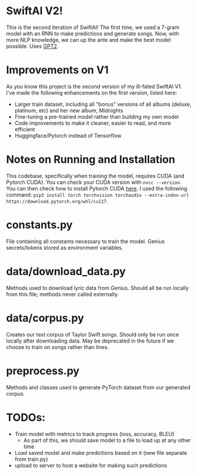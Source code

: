 # SwiftAI V2!
This is the second iteration of SwiftAI! The first time, we used a 7-gram model with an RNN to make predictions and
generate songs. Now, with more NLP knowledge, we can up the ante and make the best model possible. Uses [GPT2](https://huggingface.co/docs/transformers/model_doc/gpt2#openai-gpt2).

# Improvements on V1
As you know this project is the second version of my ill-fated SwiftAI V1. I've made the following enhancements on the
first version, listed here:
* Larger train dataset, including all "bonus" versions of all albums (deluxe, platinum, etc) and her new album, Midnights
* Fine-tuning a pre-trained model rather than building my own model
* Code improvements to make it cleaner, easier to read, and more efficient
* Huggingface/Pytorch instead of Tensorflow

# Notes on Running and Installation
This codebase, specifically when training the model, requires CUDA (and Pytorch CUDA). You can check your CUDA version
with `nvcc --version`. You can then check how to install Pytorch CUDA [here](https://pytorch.org/get-started/locally/). I 
used the following command: `pip3 install torch torchvision torchaudio --extra-index-url https://download.pytorch.org/whl/cu117`.

# constants.py
File containing all constants necessary to train the model. Genius secrets/tokens stored as environment variables.

# data/download_data.py
Methods used to download lyric data from Genius. Should all be run locally from this file; methods never called
externally.

# data/corpus.py
Creates our text corpus of Taylor Swift songs. Should only be run once locally after downloading data. May be deprecated
in the future if we choose to train on songs rather than lines.

# preprocess.py
Methods and classes used to generate PyTorch dataset from our generated corpus.

# TODOs:
* Train model with metrics to track progress (loss, accuracy, BLEU)
  * As part of this, we should save model to a file to load up at any other time
* Load saved model and make predictions based on it (new file separate from train.py)
* upload to server to host a website for making such predictions
